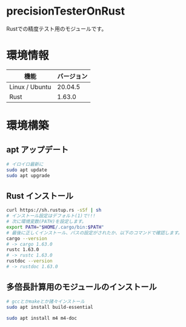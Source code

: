 # precisionTesterOnRust

Rustでの精度テスト用のモジュールです。


# 環境情報

| 機能 | バージョン |
| ---- | ---- |
| Linux / Ubuntu | 20.04.5 |
| Rust | 1.63.0 |



# 環境構築

## apt アップデート

```bash
# イロイロ最新に
sudo apt update
sudo apt upgrade
```

## Rust インストール

```bash
curl https://sh.rustup.rs -sSf | sh
# インストール設定はデフォルト(1)で!!!
# 次に環境変数(PATH)を設定します。
export PATH="$HOME/.cargo/bin:$PATH"
# 最後に正しくインストール、パスの設定がされたか、以下のコマンドで確認します。
cargo --version
# -> cargo 1.63.0
rustc 1.63.0
# -> rustc 1.63.0
rustdoc --version
# -> rustdoc 1.63.0
```


## 多倍長計算用のモジュールのインストール


```bash
# gccとかmakeとか諸々インストール
sudo apt install build-essential

sudo apt install m4 m4-doc
```
